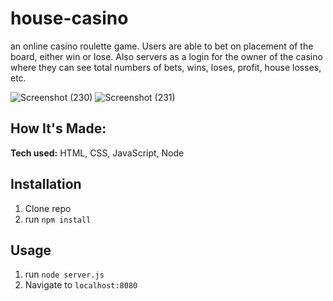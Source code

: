 # house-casino

an online casino roulette game. Users are able to bet on placement of the board, either win or lose. Also servers as a login for the owner of the casino where they can see total numbers of bets, wins, loses, profit, house losses, etc.

![Screenshot (230)](https://user-images.githubusercontent.com/77593772/113890903-95d95600-9792-11eb-9156-74ad2567ef3c.png)
![Screenshot (231)](https://user-images.githubusercontent.com/77593772/113890909-970a8300-9792-11eb-93a1-28e9229075cb.png)



## How It's Made:

**Tech used:** HTML, CSS, JavaScript, Node




## Installation

1. Clone repo
2. run `npm install`

## Usage

1. run `node server.js`
2. Navigate to `localhost:8080`
